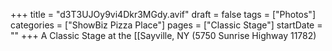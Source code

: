 +++
title = "d3T3UJOy9vi4Dkr3MGdy.avif"
draft = false
tags = ["Photos"]
categories = ["ShowBiz Pizza Place"]
pages = ["Classic Stage"]
startDate = ""
+++
A Classic Stage at the [[Sayville, NY (5750 Sunrise Highway 11782)

